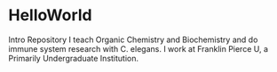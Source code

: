 # HelloWorld
Intro Repository
I teach Organic Chemistry and Biochemistry and do immune system research with C. elegans.
I work at Franklin Pierce U, a Primarily Undergraduate Institution.
